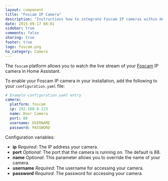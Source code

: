 ```yaml
---
layout: component
title: "Foscam IP Camera"
description: "Instructions how to integrate Foscam IP cameras within Home Assistant."
date: 2015-09-17 08:01
sidebar: true
comments: false
sharing: true
footer: true
logo: foscam.png
ha_category: Camera
---
```



The `foscam` platform allows you to watch the live stream of your [Foscam](http://www.foscam.com/) IP camera in Home Assistant.

To enable your Foscam IP camera in your installation, add the following to your `configuration.yaml` file:

```yaml
# Example configuration.yaml entry
camera:
  platform: foscam
  ip: 192.168.0.123
  name: Door Camera
  port: 88
  username: USERNAME
  password: PASSWORD
```

Configuration variables:

- **ip** *Required*: The IP address your camera.
- **port** *Optional*: The port that the camera is running on. The default is 88. 
- **name** *Optional*: This parameter allows you to override the name of your camera.
- **username** *Required*: The username for accessing your camera.
- **password** *Required*: The password for accessing your camera.

